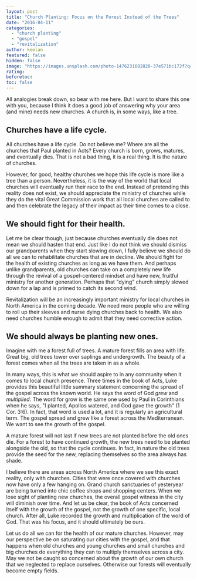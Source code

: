 ```yaml
---
layout: post
title: "Church Planting: Focus on the Forest Instead of the Trees"
date: "2016-04-11"
categories: 
  - "church planting"
  - "gospel"
  - "revitalization"
author: keelan
featured: false
hidden: false
image: "https://images.unsplash.com/photo-1476231682828-37e571bc172f?q=80&w=1974&auto=format&fit=crop&ixlib=rb-4.0.3&ixid=M3wxMjA3fDB8MHxwaG90by1wYWdlfHx8fGVufDB8fHx8fA%3D%3D"
rating:
beforetoc:
toc: false
---
```


All analogies break down, so bear with me here. But I want to share this one with you, because I think it does a good job of answering why your area (and mine) needs new churches. A church is, in some ways, like a tree.

## **Churches have a life cycle.**

All churches have a life cycle. Do not believe me? Where are all the churches that Paul planted in Acts? Every church is born, grows, matures, and eventually dies. That is not a bad thing, it is a real thing. It is the nature of churches.

However, for good, healthy churches we hope this life cycle is more like a tree than a person. Nevertheless, it is the way of the world that local churches will eventually run their race to the end. Instead of pretending this reality does not exist, we should appreciate the ministry of churches while they do the vital Great Commission work that all local churches are called to and then celebrate the legacy of their impact as their time comes to a close.

## **We should fight for their health.**

Let me be clear though, just because churches eventually die does not mean we should hasten that end. Just like I do not think we should dismiss our grandparents when they start slowing down, I fully believe we should do all we can to rehabilitate churches that are in decline. We should fight for the health of existing churches as long as we have them. And perhaps unlike grandparents, old churches can take on a completely new life through the revival of a gospel-centered mindset and have new, fruitful ministry for another generation. Perhaps that "dying" church simply slowed down for a lap and is primed to catch its second wind.

Revitalization will be an increasingly important ministry for local churches in North America in the coming decade. We need more people who are willing to roll up their sleeves and nurse dying churches back to health. We also need churches humble enough to admit that they need corrective action.

## **We should always be planting new ones.**

Imagine with me a forest full of trees. A mature forest fills an area with life. Great big, old trees tower over saplings and undergrowth. The beauty of a forest comes when all the trees are taken in as a whole.

In many ways, this is what we should aspire to in any community when it comes to local church presence. Three times in the book of Acts, Luke provides this beautiful little summary statement concerning the spread of the gospel across the known world. He says the word of God _grew_ and _multiplied_. The word for grow is the same one used by Paul in Corinthians when he says, "I planted, Apollos watered, and God gave the growth" (1 Cor. 3:6). In fact, that word is used a lot, and it is regularly an agricultural term. The gospel spread and grew like a forest across the Mediterranean. We want to see the growth of the gospel.

A mature forest will not last if new trees are not planted before the old ones die. For a forest to have continued growth, the new trees need to be planted alongside the old, so that the cycle continues. In fact, in nature the old trees provide the seed for the new, replacing themselves so the area always has shade.

I believe there are areas across North America where we see this exact reality, only with churches. Cities that were once covered with churches now have only a few hanging on. Grand church sanctuaries of yesteryear are being turned into chic coffee shops and shopping centers. When we lose sight of planting new churches, the overall gospel witness in the city will diminish over time. And let us be clear, the book of Acts concerned itself with the growth of the gospel, not the growth of one specific, local church. After all, Luke recorded the growth and multiplication of the word of God. That was his focus, and it should ultimately be ours.

Let us do all we can for the health of our mature churches. However, may our perspective be on saturating our cities with the gospel, and that happens when old churches and young churches and small churches and big churches do everything they can to multiply themselves across a city. May we not be caught so concerned about the growth of our own church that we neglected to replace ourselves. Otherwise our forests will eventually become empty fields.
